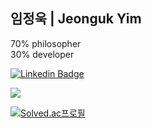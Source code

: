 ## 임정욱 | Jeonguk Yim

70% philosopher   
30% developer

[![Linkedin Badge](https://img.shields.io/badge/-LinkedIn-blue?style=flat-square&logo=Linkedin&logoColor=white&link=https://www.linkedin.com/in/seong-yun-byeon-8183a8113/)](https://www.linkedin.com/in/jeonguk-yim//)


<p>
  <img src="https://img.shields.io/badge/Swift-F05138?style=flat-square&logo=Swift&logoColor=white"/>
</p>



[![Solved.ac프로필](http://mazassumnida.wtf/api/v2/generate_badge?boj=yju0808)](https://solved.ac/yju0808)
